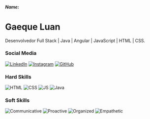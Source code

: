 ##### Name:

# Gaeque Luan

Desenvolvedor Full Stack | Java | Angular | JavaScript | HTML | CSS.

### Social Media

[![LinkedIn](https://img.shields.io/badge/LinkedIn-000?style=for-the-badge&logo=linkedin&logoColor=0E76A8)](https://www.linkedin.com/in/gaeque-luan-145604248/)
[![Instagram](https://img.shields.io/badge/Instagram-000?style=for-the-badge&logo=instagram)](https://www.instagram.com/Gaeque/)
[![GitHub](https://img.shields.io/badge/GitHub-black)](https://github.com/Gaeque)

### Hard Skills

![HTML](https://img.shields.io/badge/HTML-red)
![CSS](https://img.shields.io/badge/CSS-blue)
![JS](https://img.shields.io/badge/JavaScript-yellow)
![Java](https://img.shields.io/badge/Java-000?style=for-the-badge&logo=java)

### Soft Skills

![Communicative](https://img.shields.io/badge/Communicative-red)
![Proactive](https://img.shields.io/badge/Proactive-blue)
![Organized](https://img.shields.io/badge/Organized-red)
![Empathetic](https://img.shields.io/badge/Empathetic-blue)
